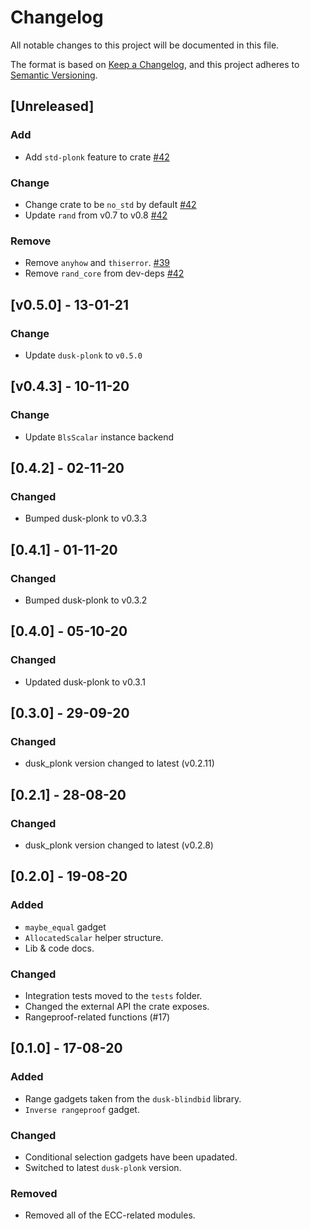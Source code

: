# Changelog

All notable changes to this project will be documented in this file.

The format is based on [Keep a Changelog](https://keepachangelog.com/en/1.0.0/),
and this project adheres to [Semantic Versioning](https://semver.org/spec/v2.0.0.html).

## [Unreleased]

### Add
- Add `std-plonk` feature to crate [#42](https://github.com/dusk-network/plonk_gadgets/issues/42)

### Change
- Change crate to be `no_std` by default [#42](https://github.com/dusk-network/plonk_gadgets/issues/42)
- Update `rand` from v0.7 to v0.8 [#42](https://github.com/dusk-network/plonk_gadgets/issues/42)

### Remove
- Remove `anyhow` and `thiserror`. [#39](https://github.com/dusk-network/plonk_gadgets/issues/39)
- Remove `rand_core` from dev-deps [#42](https://github.com/dusk-network/plonk_gadgets/issues/42)

## [v0.5.0] - 13-01-21

### Change

- Update `dusk-plonk` to `v0.5.0`

## [v0.4.3] - 10-11-20

### Change

- Update `BlsScalar` instance backend

## [0.4.2] - 02-11-20

### Changed

- Bumped dusk-plonk to v0.3.3

## [0.4.1] - 01-11-20

### Changed

- Bumped dusk-plonk to v0.3.2

## [0.4.0] - 05-10-20

### Changed

- Updated dusk-plonk to v0.3.1

## [0.3.0] - 29-09-20

### Changed

- dusk_plonk version changed to latest (v0.2.11)

## [0.2.1] - 28-08-20

### Changed

- dusk_plonk version changed to latest (v0.2.8)

## [0.2.0] - 19-08-20

### Added

- `maybe_equal` gadget
- `AllocatedScalar` helper structure.
- Lib & code docs.

### Changed

- Integration tests moved to the `tests` folder.
- Changed the external API the crate exposes.
- Rangeproof-related functions (#17)

## [0.1.0] - 17-08-20

### Added

- Range gadgets taken from the `dusk-blindbid` library.
- `Inverse rangeproof` gadget.

### Changed

- Conditional selection gadgets have been upadated.
- Switched to latest `dusk-plonk` version.

### Removed

- Removed all of the ECC-related modules.
